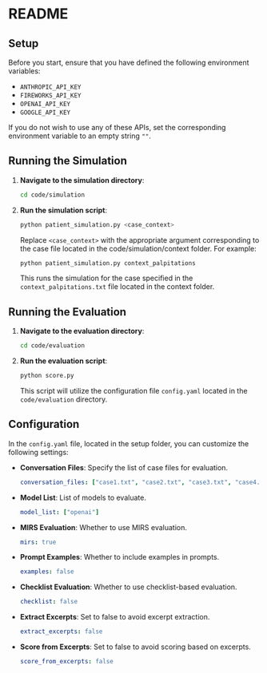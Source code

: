 # README

## Setup

Before you start, ensure that you have defined the following environment variables:

- `ANTHROPIC_API_KEY`
- `FIREWORKS_API_KEY`
- `OPENAI_API_KEY`
- `GOOGLE_API_KEY`

If you do not wish to use any of these APIs, set the corresponding environment variable to an empty string `""`.

## Running the Simulation

1. **Navigate to the simulation directory**:
   
   ```bash
   cd code/simulation
   ```

2. **Run the simulation script**:

   ```bash
   python patient_simulation.py <case_context>
   ```

   Replace `<case_context>` with the appropriate argument corresponding to the case file located in the code/simulation/context folder. For example:

   ```bash
   python patient_simulation.py context_palpitations
   ```

   This runs the simulation for the case specified in the `context_palpitations.txt` file located in the context folder.

## Running the Evaluation

1. **Navigate to the evaluation directory**:
   
   ```bash
   cd code/evaluation
   ```

2. **Run the evaluation script**:

   ```bash
   python score.py
   ```

   This script will utilize the configuration file `config.yaml` located in the `code/evaluation` directory.

## Configuration

In the `config.yaml` file, located in the setup folder, you can customize the following settings:

- **Conversation Files**: Specify the list of case files for evaluation.
  ```yaml
  conversation_files: ["case1.txt", "case2.txt", "case3.txt", "case4.txt", "dental1.txt", "dental2.txt", "dental3.txt", "behavioral1.txt", "behavioral2.txt", "behavioral3.txt"]
  ```

- **Model List**: List of models to evaluate.
  ```yaml
  model_list: ["openai"]
  ```

- **MIRS Evaluation**: Whether to use MIRS evaluation.
  ```yaml
  mirs: true
  ```

- **Prompt Examples**: Whether to include examples in prompts.
  ```yaml
  examples: false
  ```

- **Checklist Evaluation**: Whether to use checklist-based evaluation.
  ```yaml
  checklist: false
  ```

- **Extract Excerpts**: Set to false to avoid excerpt extraction.
  ```yaml
  extract_excerpts: false
  ```

- **Score from Excerpts**: Set to false to avoid scoring based on excerpts.
  ```yaml
  score_from_excerpts: false
  ```